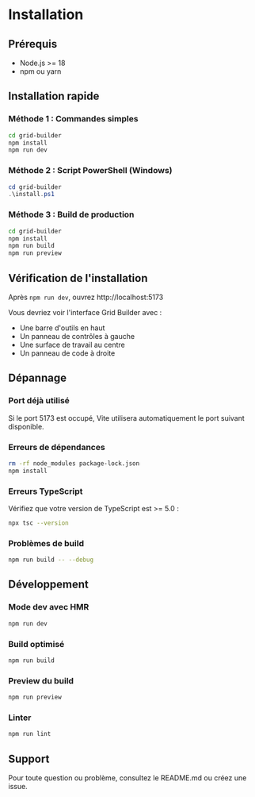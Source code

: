 # Installation

## Prérequis
- Node.js >= 18
- npm ou yarn

## Installation rapide

### Méthode 1 : Commandes simples
```bash
cd grid-builder
npm install
npm run dev
```

### Méthode 2 : Script PowerShell (Windows)
```powershell
cd grid-builder
.\install.ps1
```

### Méthode 3 : Build de production
```bash
cd grid-builder
npm install
npm run build
npm run preview
```

## Vérification de l'installation

Après `npm run dev`, ouvrez http://localhost:5173

Vous devriez voir l'interface Grid Builder avec :
- Une barre d'outils en haut
- Un panneau de contrôles à gauche
- Une surface de travail au centre
- Un panneau de code à droite

## Dépannage

### Port déjà utilisé
Si le port 5173 est occupé, Vite utilisera automatiquement le port suivant disponible.

### Erreurs de dépendances
```bash
rm -rf node_modules package-lock.json
npm install
```

### Erreurs TypeScript
Vérifiez que votre version de TypeScript est >= 5.0 :
```bash
npx tsc --version
```

### Problèmes de build
```bash
npm run build -- --debug
```

## Développement

### Mode dev avec HMR
```bash
npm run dev
```

### Build optimisé
```bash
npm run build
```

### Preview du build
```bash
npm run preview
```

### Linter
```bash
npm run lint
```

## Support

Pour toute question ou problème, consultez le README.md ou créez une issue.

